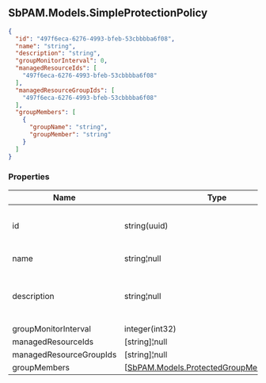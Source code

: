 
<h2 id="tocS_SbPAM.Models.SimpleProtectionPolicy">SbPAM.Models.SimpleProtectionPolicy</h2>

<a id="schemasbpam.models.simpleprotectionpolicy"></a>
<a id="schema_SbPAM.Models.SimpleProtectionPolicy"></a>
<a id="tocSsbpam.models.simpleprotectionpolicy"></a>
<a id="tocssbpam.models.simpleprotectionpolicy"></a>

```json
{
  "id": "497f6eca-6276-4993-bfeb-53cbbbba6f08",
  "name": "string",
  "description": "string",
  "groupMonitorInterval": 0,
  "managedResourceIds": [
    "497f6eca-6276-4993-bfeb-53cbbbba6f08"
  ],
  "managedResourceGroupIds": [
    "497f6eca-6276-4993-bfeb-53cbbbba6f08"
  ],
  "groupMembers": [
    {
      "groupName": "string",
      "groupMember": "string"
    }
  ]
}

```

### Properties

|Name|Type|Required|Restrictions|Description|
|---|---|---|---|---|
|id|string(uuid)|false|none|Unique id and DB key for this item.|
|name|string¦null|false|none|Name of this policy.|
|description|string¦null|false|none|Human readable description of this policy.|
|groupMonitorInterval|integer(int32)|false|none|none|
|managedResourceIds|[string]¦null|false|none|none|
|managedResourceGroupIds|[string]¦null|false|none|none|
|groupMembers|[[SbPAM.Models.ProtectedGroupMemberInfo](../Models/sbpam.models.protectedgroupmemberinfo.md)]¦null|false|none|none|


